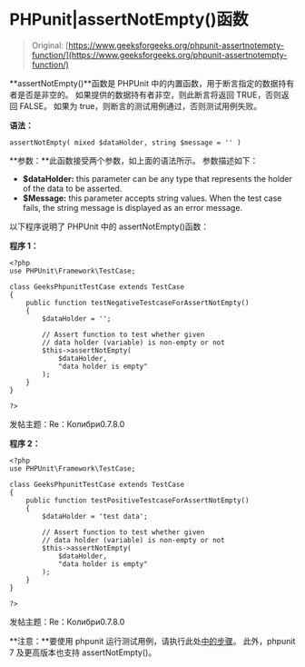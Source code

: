 # PHPunit|assertNotEmpty()函数

> Original: [https://www.geeksforgeeks.org/phpunit-assertnotempty-function/](https://www.geeksforgeeks.org/phpunit-assertnotempty-function/)

**assertNotEmpty()**函数是 PHPUnit 中的内置函数，用于断言指定的数据持有者是否是非空的。 如果提供的数据持有者非空，则此断言将返回 TRUE，否则返回 FALSE。 如果为 true，则断言的测试用例通过，否则测试用例失败。

**语法：**

```
assertNotEmpty( mixed $dataHolder, string $message = '' )

```

**参数：**此函数接受两个参数，如上面的语法所示。 参数描述如下：

*   **$dataHolder:** this parameter can be any type that represents the holder of the data to be asserted.
*   **$Message:** this parameter accepts string values. When the test case fails, the string message is displayed as an error message.

以下程序说明了 PHPUnit 中的 assertNotEmpty()函数：

**程序 1：**

```
<?php
use PHPUnit\Framework\TestCase;

class GeeksPhpunitTestCase extends TestCase
{
    public function testNegativeTestcaseForAssertNotEmpty()
    {
        $dataHolder = '';

        // Assert function to test whether given
        // data holder (variable) is non-empty or not
        $this->assertNotEmpty(
            $dataHolder,
            "data holder is empty"
        );
    }
}

?>
```

发帖主题：Re：Колибри0.7.8.0

**程序 2：**

```
<?php
use PHPUnit\Framework\TestCase;

class GeeksPhpunitTestCase extends TestCase
{
    public function testPositiveTestcaseForAssertNotEmpty()
    {
        $dataHolder = 'test data';

        // Assert function to test whether given
        // data holder (variable) is non-empty or not
        $this->assertNotEmpty(
            $dataHolder,
            "data holder is empty"
        );
    }
}

?>
```

发帖主题：Re：Колибри0.7.8.0

**注意：**要使用 phpunit 运行测试用例，请执行此处[中的步骤](https://www.jetbrains.com/help/phpstorm/using-phpunit-framework.html)。 此外，phpunit 7 及更高版本也支持 assertNotEmpty()。
